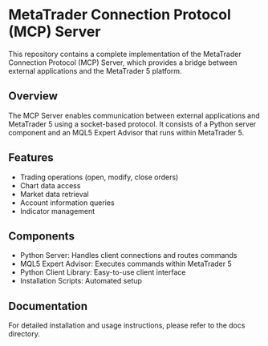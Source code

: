 # MetaTrader Connection Protocol (MCP) Server

This repository contains a complete implementation of the MetaTrader Connection Protocol (MCP) Server, which provides a bridge between external applications and the MetaTrader 5 platform.

## Overview

The MCP Server enables communication between external applications and MetaTrader 5 using a socket-based protocol. It consists of a Python server component and an MQL5 Expert Advisor that runs within MetaTrader 5.

## Features

- Trading operations (open, modify, close orders)
- Chart data access
- Market data retrieval
- Account information queries
- Indicator management

## Components

- Python Server: Handles client connections and routes commands
- MQL5 Expert Advisor: Executes commands within MetaTrader 5
- Python Client Library: Easy-to-use client interface
- Installation Scripts: Automated setup

## Documentation

For detailed installation and usage instructions, please refer to the docs directory.
